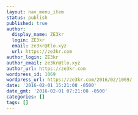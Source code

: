 ```yaml
---
layout: nav_menu_item
status: publish
published: true
author:
  display_name: ZE3kr
  login: ZE3kr
  email: ze3kr@tlo.xyz
  url: https://ze3kr.com
author_login: ZE3kr
author_email: ze3kr@tlo.xyz
author_url: https://ze3kr.com
wordpress_id: 1069
wordpress_url: https://ze3kr.com/2016/02/1069/
date: '2016-02-01 15:21:08 -0500'
date_gmt: '2016-02-01 07:21:08 -0500'
categories: []
tags: []
---
```


